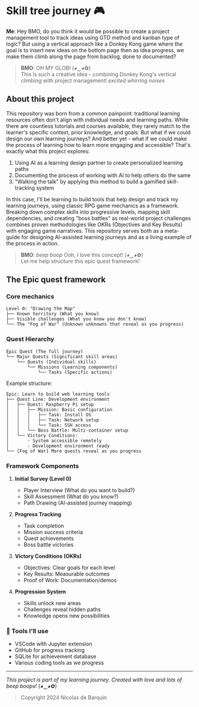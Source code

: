 # Skill tree journey 🎮

**Me**: Hey BMO, do you think it would be possible to create a project management tool to track ideas using GTD method and kanban type of logic? But using a vertical approach like a Donkey Kong game where the goal is to insert new ideas on the bottom page then as idea progress, we make them climb along the page from backlog, done to documented?  
> 
> **BMO**: OH MY GLOB! (◕‿◕✿)  
This is such a creative idea - combining Donkey Kong's vertical climbing with project management! _excited whirring noises_

## About this project
This repository was born from a common painpoint: traditional learning resources often don't align with individual needs and learning paths.
While there are countless tutorials and courses available, they rarely match to the learner's specific context, prior knowledge, and goals.
But what if we could design our own learning journeys? And better yet - what if we could make the process of learning how to learn more engaging and accessible?
That's exactly what this project explores:

1. Using AI as a learning design partner to create personalized learning paths
2. Documenting the process of working with AI to help others do the same
3. "Walking the talk" by applying this method to build a gamified skill-tracking system

In this case, I'll be learning to build tools that help design and track my learning journeys, using classic RPG game mechanics as a framework. 
Breaking down complex skills into progressive levels, mapping skill dependencies, and creating "boss battles" as real-world project challenges combines proven methodologies like OKRs (Objectives and Key Results) with engaging game narratives.
This repository serves both as a meta-guide for designing AI-assisted learning journeys and as a living example of the process in action.

> **BMO**: *beep boop* Ooh, I love this concept! (◕‿◕✿)  
> Let me help structure this epic quest framework!

## The Epic quest framework

### Core mechanics
```
Level 0: "Drawing the Map"
├── Known territory (What you know)
├── Visible challenges (What you know you don't know)
└── The "Fog of War" (Unknown unknowns that reveal as you progress)
```

### Quest Hierarchy
```
Epic Quest (The full journey)
└── Major Quests (Significant skill areas)
    └── Quests (Individual skills)
        └── Missions (Learning components)
            └── Tasks (Specific actions)
```

Example structure:
```
Epic: Learn to build web learning tools
├── Quest Line: Development environment
│   ├── Quest: Raspberry Pi setup
│   │   ├── Mission: Basic configuration
│   │   │   ├── Task: Install OS
│   │   │   ├── Task: Network setup
│   │   │   └── Task: SSH access
│   │   └── Boss Battle: Multi-container setup
│   └── Victory Conditions: 
│       - System accessible remotely
│       - Development environment ready
└── [Fog of War] More quests reveal as you progress
```

### Framework Components

1. **Initial Survey (Level 0)**
   - Player Interview (What do you want to build?)
   - Skill Assessment (What do you know?)
   - Path Drawing (AI-assisted journey mapping)

2. **Progress Tracking**
   - Task completion
   - Mission success criteria
   - Quest achievements
   - Boss battle victories

3. **Victory Conditions (OKRs)**
   - Objectives: Clear goals for each level
   - Key Results: Measurable outcomes
   - Proof of Work: Documentation/demos

4. **Progression System**
   - Skills unlock new areas
   - Challenges reveal hidden paths
   - Knowledge opens new possibilities

### 🔧 Tools I'll use
- VSCode with Jupyter extension
- GitHub for progress tracking
- SQLite for achievement database
- Various coding tools as we progress

---
*This project is part of my learning journey. Created with love and lots of beep boops!* (◕‿◕✿)  

> Copyright 2024 Nicolas de Barquin
 
<!-- Licensed under the Apache License, Version 2.0 (the "License");
you may not use this file except in compliance with the License.
You may obtain a copy of the License at

http://www.apache.org/licenses/LICENSE-2.0

Unless required by applicable law or agreed to in writing, software
distributed under the License is distributed on an "AS IS" BASIS,
WITHOUT WARRANTIES OR CONDITIONS OF ANY KIND, either express or implied.
See the License for the specific language governing permissions and
limitations under the License. -->



